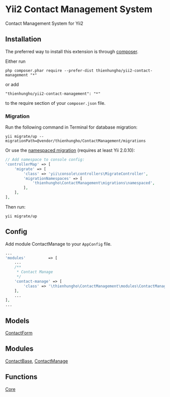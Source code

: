 Yii2 Contact Management System
====================
Contact Management System for Yii2

Installation
------------

The preferred way to install this extension is through [composer](http://getcomposer.org/download/).

Either run

```
php composer.phar require --prefer-dist thienhungho/yii2-contact-management "*"
```

or add

```
"thienhungho/yii2-contact-management": "*"
```

to the require section of your `composer.json` file.

### Migration

Run the following command in Terminal for database migration:

```
yii migrate/up --migrationPath=@vendor/thienhungho/ContactManagement/migrations
```

Or use the [namespaced migration](http://www.yiiframework.com/doc-2.0/guide-db-migrations.html#namespaced-migrations) (requires at least Yii 2.0.10):

```php
// Add namespace to console config:
'controllerMap' => [
    'migrate' => [
        'class' => 'yii\console\controllers\MigrateController',
        'migrationNamespaces' => [
            'thienhungho\ContactManagement\migrations\namespaced',
        ],
    ],
],
```

Then run:
```
yii migrate/up
```

Config
------------

Add module ContactManage to your `AppConfig` file.

```php
...
'modules'          => [
    ...
    /**
     * Contact Manage
     */
    'contact-manage' => [
        'class' => '\thienhungho\ContactManagement\modules\ContactManage\ContactManage',
    ],
    ...
],
...
```

Models
------------

[ContactForm](https://github.com/thienhungho/yii2-contact-management/tree/master/src/models/ContactForm.php)

Modules
------------

[ContactBase](https://github.com/thienhungho/yii2-contact-management/tree/master/src/modules/ContactBase), [ContactManage](https://github.com/thienhungho/yii2-contact-management/tree/master/src/modules/ContactManage)

Functions
------------

[Core](https://github.com/thienhungho/yii2-user-management/tree/master/src/functions/core.php)